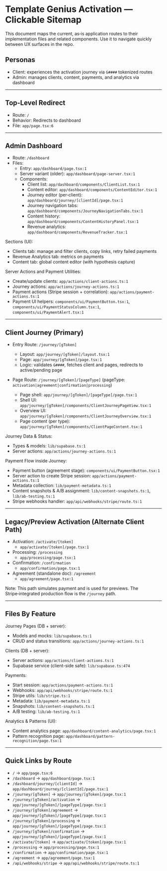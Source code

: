 # Template Genius Activation — Clickable Sitemap

This document maps the current, as‑is application routes to their implementation files and related components. Use it to navigate quickly between UX surfaces in the repo.

## Personas
- Client: experiences the activation journey via `G####` tokenized routes
- Admin: manages clients, content, payments, and analytics via dashboard

---

## Top-Level Redirect
- Route: `/`
- Behavior: Redirects to dashboard
- File: `app/page.tsx:6`

---

## Admin Dashboard
- Route: `/dashboard`
- Files:
  - Entry: `app/dashboard/page.tsx:1`
  - Server variant (older): `app/dashboard/page-server.tsx:1`
  - Components:
    - Client list: `app/dashboard/components/ClientList.tsx:1`
    - Content editor: `app/dashboard/components/ContentEditor.tsx:1`
    - Journey editor (per‑client): `app/dashboard/journey/[clientId]/page.tsx:1`
    - Journey navigation tabs: `app/dashboard/components/JourneyNavigationTabs.tsx:1`
    - Content history: `app/dashboard/components/ContentHistoryPanel.tsx:1`
    - Revenue analytics: `app/dashboard/components/RevenueTracker.tsx:1`

Sections (UI):
- Clients tab: manage and filter clients, copy links, retry failed payments
- Revenue Analytics tab: metrics on payments
- Content tab: global content editor (with hypothesis capture)

Server Actions and Payment Utilities:
- Create/update clients: `app/actions/client-actions.ts:1`
- Journey actions: `app/actions/journey-actions.ts:1`
- Payment actions (Stripe session + correlation): `app/actions/payment-actions.ts:1`
- Payment UI helpers: `components/ui/PaymentButton.tsx:1`, `components/ui/PaymentStatusColumn.tsx:1`, `components/ui/PaymentAlert.tsx:1`

---

## Client Journey (Primary)
- Entry Route: `/journey/[gToken]`
  - Layout: `app/journey/[gToken]/layout.tsx:1`
  - Page: `app/journey/[gToken]/page.tsx:1`
  - Logic: validates `G####`, fetches client and pages, redirects to active/pending page

- Page Route: `/journey/[gToken]/[pageType]` (pageType: `activation|agreement|confirmation|processing`)
  - Page shell: `app/journey/[gToken]/[pageType]/page.tsx:1`
  - Shell UI: `app/journey/[gToken]/components/ClientJourneyPageView.tsx:1`
  - Overview UI: `app/journey/[gToken]/components/ClientJourneyOverview.tsx:1`
  - Page content (per type): `app/journey/[gToken]/components/ClientPageContent.tsx:1`

Journey Data & Status:
- Types & models: `lib/supabase.ts:1`
- Server actions: `app/actions/journey-actions.ts:1`

Payment Flow inside Journey:
- Payment button (agreement stage): `components/ui/PaymentButton.tsx:1`
- Server action to create Stripe session: `app/actions/payment-actions.ts:1`
- Metadata collection: `lib/payment-metadata.ts:1`
- Content snapshots & A/B assignment: `lib/content-snapshots.ts:1`, `lib/ab-testing.ts:1`
- Stripe webhooks handler: `app/api/webhooks/stripe/route.ts:1`

---

## Legacy/Preview Activation (Alternate Client Path)
- Activation: `/activate/[token]`
  - `app/activate/[token]/page.tsx:1`
- Processing: `/processing`
  - `app/processing/page.tsx:1`
- Confirmation: `/confirmation`
  - `app/confirmation/page.tsx:1`
- Agreement (standalone doc): `/agreement`
  - `app/agreement/page.tsx:1`

Note: This path simulates payment and is used for previews. The Stripe‑integrated production flow is the `/journey` path.

---

## Files By Feature

Journey Pages (DB + server):
- Models and mocks: `lib/supabase.ts:1`
- CRUD and status transitions: `app/actions/journey-actions.ts:1`

Clients (DB + server):
- Server actions: `app/actions/client-actions.ts:1`
- Supabase service (client-side safe): `lib/supabase.ts:474`

Payments:
- Start session: `app/actions/payment-actions.ts:1`
- Webhooks: `app/api/webhooks/stripe/route.ts:1`
- Stripe utils: `lib/stripe.ts:1`
- Metadata: `lib/payment-metadata.ts:1`
- Snapshots: `lib/content-snapshots.ts:1`
- A/B testing: `lib/ab-testing.ts:1`

Analytics & Patterns (UI):
- Content analytics page: `app/dashboard/content-analytics/page.tsx:1`
- Pattern recognition page: `app/dashboard/pattern-recognition/page.tsx:1`

---

## Quick Links by Route
- `/` → `app/page.tsx:6`
- `/dashboard` → `app/dashboard/page.tsx:1`
- `/dashboard/journey/[clientId]` → `app/dashboard/journey/[clientId]/page.tsx:1`
- `/journey/[gToken]` → `app/journey/[gToken]/page.tsx:1`
- `/journey/[gToken]/activation` → `app/journey/[gToken]/[pageType]/page.tsx:1`
- `/journey/[gToken]/agreement` → `app/journey/[gToken]/[pageType]/page.tsx:1`
- `/journey/[gToken]/processing` → `app/journey/[gToken]/[pageType]/page.tsx:1`
- `/journey/[gToken]/confirmation` → `app/journey/[gToken]/[pageType]/page.tsx:1`
- `/activate/[token]` → `app/activate/[token]/page.tsx:1`
- `/processing` → `app/processing/page.tsx:1`
- `/confirmation` → `app/confirmation/page.tsx:1`
- `/agreement` → `app/agreement/page.tsx:1`
- `/api/webhooks/stripe` → `app/api/webhooks/stripe/route.ts:1`

